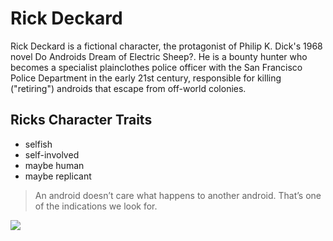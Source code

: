 # Rick Deckard
Rick Deckard is a fictional character, the protagonist of Philip K. Dick's 1968 novel Do Androids Dream of Electric Sheep?.
He is a bounty hunter who becomes a specialist plainclothes police officer with the San Francisco Police Department in the early 21st century, responsible for killing ("retiring") androids that escape from off-world colonies.

## Ricks Character Traits
* selfish
* self-involved
* maybe human
* maybe replicant

> An android doesn’t care what happens to another 
> android. That’s one of the indications we look for.

<img src="https://en.wikipedia.org/wiki/File:Rick_Deckard.jpg"/>